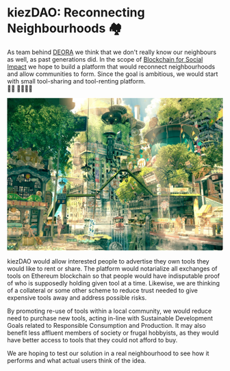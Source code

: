 # kiezDAO: Reconnecting Neighbourhoods 🏘

As team behind [DEORA](https://deora.earth/) we think that we don't really know our neighbours as well, as past generations did. In the scope of [Blockchain for Social Impact](https://blockchainforsocialimpact.com/) we hope to build a platform that would reconnect neighbourhoods and allow communities to form. Since the goal is ambitious, we would start with small tool-sharing and tool-renting platform.  
🙎‍♀️ 🤝🙎🏽‍♂️

![solarpunk lesbian summer](img/solarpunk123.jpeg "reconnecting neighbourhoods")

kiezDAO would allow interested people to advertise they own tools they would like to rent or share. The platform would notarialize all exchanges of tools on Ethereum blockchain so that people would have indisputable proof of who is supposedly holding given tool at a time. Likewise, we are thinking of a collateral or some other scheme to reduce trust needed to give expensive tools away and address possible risks. 

By promoting re-use of tools within a local community, we would reduce need to purchase new tools, acting in-line with Sustainable Development Goals related to Responsible Consumption and Production. It may also benefit less affluent members of society or frugal hobbyists, as they would have better access to tools that they could not afford to buy. 

We are hoping to test our solution in a real neighbourhood to see how it performs and what actual users think of the idea. 

